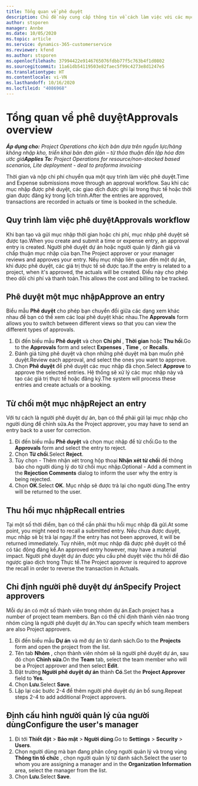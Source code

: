```yaml
---
title: Tổng quan về phê duyệt
description: Chủ đề này cung cấp thông tin về cách làm việc với các mục phê duyệt trong Project Operations.
author: stsporen
manager: Annbe
ms.date: 10/05/2020
ms.topic: article
ms.service: dynamics-365-customerservice
ms.reviewer: kfend
ms.author: stsporen
ms.openlocfilehash: 37994422e9146765076fdbb77f5c763b4f1d0802
ms.sourcegitcommit: 11a61db54119503e82faec5f99c4273e8d1247e5
ms.translationtype: HT
ms.contentlocale: vi-VN
ms.lasthandoff: 10/16/2020
ms.locfileid: "4086968"
---
```

# <a name="approvals-overview"></a><span data-ttu-id="a0776-103">Tổng quan về phê duyệt</span><span class="sxs-lookup"><span data-stu-id="a0776-103">Approvals overview</span></span>

<span data-ttu-id="a0776-104">_**Áp dụng cho:** Project Operations cho kịch bản dựa trên nguồn lực/hàng không nhập kho, triển khai bản đơn giản – từ thỏa thuận đến lập hóa đơn ước giá_</span><span class="sxs-lookup"><span data-stu-id="a0776-104">_**Applies To:** Project Operations for resource/non-stocked based scenarios, Lite deployment - deal to proforma invoicing_</span></span>

<span data-ttu-id="a0776-105">Thời gian và nộp chi phí chuyển qua một quy trình làm việc phê duyệt.</span><span class="sxs-lookup"><span data-stu-id="a0776-105">Time and Expense submissions move through an approval workflow.</span></span> <span data-ttu-id="a0776-106">Sau khi các mục nhập được phê duyệt, các giao dịch được ghi lại trong thực tế hoặc thời gian được đăng ký trong lịch trình.</span><span class="sxs-lookup"><span data-stu-id="a0776-106">After the entries are approved, transactions are recorded in actuals or time is booked in the schedule.</span></span>

## <a name="approvals-workflow"></a><span data-ttu-id="a0776-107">Quy trình làm việc phê duyệt</span><span class="sxs-lookup"><span data-stu-id="a0776-107">Approvals workflow</span></span>
<span data-ttu-id="a0776-108">Khi bạn tạo và gửi mục nhập thời gian hoặc chi phí, mục nhập phê duyệt sẽ được tạo.</span><span class="sxs-lookup"><span data-stu-id="a0776-108">When you create and submit a time or expense entry, an approval entry is created.</span></span> <span data-ttu-id="a0776-109">Người phê duyệt dự án hoặc người quản lý đánh giá và chấp thuận mục nhập của bạn.</span><span class="sxs-lookup"><span data-stu-id="a0776-109">The Project approver or your manager reviews and approves your entry.</span></span> <span data-ttu-id="a0776-110">Nếu mục nhập liên quan đến một dự án, khi được phê duyệt, các giá trị thực tế sẽ được tạo.</span><span class="sxs-lookup"><span data-stu-id="a0776-110">If the entry is related to a project, when it's approved, the actuals will be created.</span></span> <span data-ttu-id="a0776-111">Điều này cho phép theo dõi chi phí và thanh toán.</span><span class="sxs-lookup"><span data-stu-id="a0776-111">This allows the cost and billing to be tracked.</span></span> 

## <a name="approve-an-entry"></a><span data-ttu-id="a0776-112">Phê duyệt một mục nhập</span><span class="sxs-lookup"><span data-stu-id="a0776-112">Approve an entry</span></span>
<span data-ttu-id="a0776-113">Biểu mẫu **Phê duyệt** cho phép bạn chuyển đổi giữa các dạng xem khác nhau để bạn có thể xem các loại phê duyệt khác nhau.</span><span class="sxs-lookup"><span data-stu-id="a0776-113">The **Approvals** form allows you to switch between different views so that you can view the different types of approvals.</span></span>
  
1. <span data-ttu-id="a0776-114">Đi đến biểu mẫu **Phê duyệt** và chọn **Chi phí** , **Thời gian** hoặc **Thu hồi**.</span><span class="sxs-lookup"><span data-stu-id="a0776-114">Go to the **Approvals** form and select **Expenses** , **Time** , or **Recalls**.</span></span>
2. <span data-ttu-id="a0776-115">Đánh giá từng phê duyệt và chọn những phê duyệt mà bạn muốn phê duyệt.</span><span class="sxs-lookup"><span data-stu-id="a0776-115">Review each approval, and select the ones you want to approve.</span></span>
3. <span data-ttu-id="a0776-116">Chọn **Phê duyệt** để phê duyệt các mục nhập đã chọn.</span><span class="sxs-lookup"><span data-stu-id="a0776-116">Select **Approve** to approve the selected entries.</span></span>
<span data-ttu-id="a0776-117">Hệ thống sẽ xử lý các mục nhập này và tạo các giá trị thực tế hoặc đăng ký.</span><span class="sxs-lookup"><span data-stu-id="a0776-117">The system will process these entries and create actuals or a booking.</span></span>

## <a name="reject-an-entry"></a><span data-ttu-id="a0776-118">Từ chối một mục nhập</span><span class="sxs-lookup"><span data-stu-id="a0776-118">Reject an entry</span></span>
<span data-ttu-id="a0776-119">Với tư cách là người phê duyệt dự án, bạn có thể phải gửi lại mục nhập cho người dùng để chỉnh sửa.</span><span class="sxs-lookup"><span data-stu-id="a0776-119">As the Project approver, you may have to send an entry back to a user for correction.</span></span>
  
1. <span data-ttu-id="a0776-120">Đi đến biểu mẫu **Phê duyệt** và chọn mục nhập để từ chối.</span><span class="sxs-lookup"><span data-stu-id="a0776-120">Go to the **Approvals** form and select the entry to reject.</span></span> 
2. <span data-ttu-id="a0776-121">Chọn **Từ chối**.</span><span class="sxs-lookup"><span data-stu-id="a0776-121">Select **Reject**.</span></span>
3. <span data-ttu-id="a0776-122">Tùy chọn - Thêm nhận xét trong hộp thoại **Nhận xét từ chối** để thông báo cho người dùng lý do từ chối mục nhập.</span><span class="sxs-lookup"><span data-stu-id="a0776-122">Optional - Add a comment in the **Rejection Comments** dialog to inform the user why the entry is being rejected.</span></span>
4. <span data-ttu-id="a0776-123">Chọn **OK**.</span><span class="sxs-lookup"><span data-stu-id="a0776-123">Select **OK**.</span></span> <span data-ttu-id="a0776-124">Mục nhập sẽ được trả lại cho người dùng.</span><span class="sxs-lookup"><span data-stu-id="a0776-124">The entry will be returned to the user.</span></span>
  
## <a name="recall-entries"></a><span data-ttu-id="a0776-125">Thu hồi mục nhập</span><span class="sxs-lookup"><span data-stu-id="a0776-125">Recall entries</span></span>
<span data-ttu-id="a0776-126">Tại một số thời điểm, bạn có thể cần phải thu hồi mục nhập đã gửi.</span><span class="sxs-lookup"><span data-stu-id="a0776-126">At some point, you might need to recall a submitted entry.</span></span> <span data-ttu-id="a0776-127">Nếu chưa được duyệt, mục nhập sẽ bị trả lại ngay.</span><span class="sxs-lookup"><span data-stu-id="a0776-127">If the entry has not been approved, it will be returned immediately.</span></span> <span data-ttu-id="a0776-128">Tuy nhiên, một mục nhập đã được phê duyệt có thể có tác động đáng kể.</span><span class="sxs-lookup"><span data-stu-id="a0776-128">An approved entry however, may have a material impact.</span></span> <span data-ttu-id="a0776-129">Người phê duyệt dự án được yêu cầu phê duyệt việc thu hồi để đảo ngược giao dịch trong Thực tế.</span><span class="sxs-lookup"><span data-stu-id="a0776-129">The Project approver is required to approve the recall in order to reverse the transaction in Actuals.</span></span>

## <a name="specify-project-approvers"></a><span data-ttu-id="a0776-130">Chỉ định người phê duyệt dự án</span><span class="sxs-lookup"><span data-stu-id="a0776-130">Specify Project approvers</span></span>
<span data-ttu-id="a0776-131">Mỗi dự án có một số thành viên trong nhóm dự án.</span><span class="sxs-lookup"><span data-stu-id="a0776-131">Each project has a number of project team members.</span></span> <span data-ttu-id="a0776-132">Bạn có thể chỉ định thành viên nào trong nhóm cũng là người phê duyệt dự án.</span><span class="sxs-lookup"><span data-stu-id="a0776-132">You can specify which team members are also Project approvers.</span></span>

1. <span data-ttu-id="a0776-133">Đi đến biểu mẫu **Dự án** và mở dự án từ danh sách.</span><span class="sxs-lookup"><span data-stu-id="a0776-133">Go to the **Projects** form and open the project from the list.</span></span>
2. <span data-ttu-id="a0776-134">Tên tab **Nhóm** , chọn thành viên nhóm sẽ là người phê duyệt dự án, sau đó chọn **Chỉnh sửa**.</span><span class="sxs-lookup"><span data-stu-id="a0776-134">On the **Team** tab, select the team member who will be a Project approver and then select **Edit**.</span></span>
3. <span data-ttu-id="a0776-135">Đặt trường **Người phê duyệt dự án** thành **Có**.</span><span class="sxs-lookup"><span data-stu-id="a0776-135">Set the **Project Approver** field to **Yes**.</span></span>
4. <span data-ttu-id="a0776-136">Chọn **Lưu**.</span><span class="sxs-lookup"><span data-stu-id="a0776-136">Select **Save**.</span></span>
5. <span data-ttu-id="a0776-137">Lặp lại các bước 2-4 để thêm người phê duyệt dự án bổ sung.</span><span class="sxs-lookup"><span data-stu-id="a0776-137">Repeat steps 2-4 to add additional Project approvers.</span></span>

## <a name="configure-the-users-manager"></a><span data-ttu-id="a0776-138">Định cấu hình người quản lý của người dùng</span><span class="sxs-lookup"><span data-stu-id="a0776-138">Configure the user's manager</span></span>

1. <span data-ttu-id="a0776-139">Đi tới **Thiết đặt** > **Bảo mật** > **Người dùng**.</span><span class="sxs-lookup"><span data-stu-id="a0776-139">Go to **Settings** > **Security** > **Users**.</span></span>
2. <span data-ttu-id="a0776-140">Chọn người dùng mà bạn đang phân công người quản lý và trong vùng **Thông tin tổ chức** , chọn người quản lý từ danh sách.</span><span class="sxs-lookup"><span data-stu-id="a0776-140">Select the user to whom you are assigning a manager and in the **Organization Information** area, select the manager from the list.</span></span> 
3. <span data-ttu-id="a0776-141">Chọn **Lưu**.</span><span class="sxs-lookup"><span data-stu-id="a0776-141">Select **Save**.</span></span>


